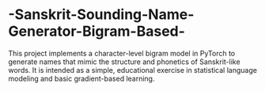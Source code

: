 # -Sanskrit-Sounding-Name-Generator-Bigram-Based-
This project implements a character-level bigram model in PyTorch to generate names that mimic the structure and phonetics of Sanskrit-like words. It is intended as a simple, educational exercise in statistical language modeling and basic gradient-based learning.
